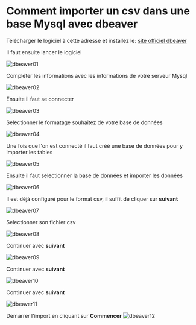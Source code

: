 # Comment importer un csv dans une base Mysql avec dbeaver

Télécharger le logiciel à cette adresse et installez le: [site officiel dbeaver](https://dbeaver.io/download/)

Il faut ensuite lancer le logiciel

![dbeaver01](./img/01.png)

Compléter les informations avec les informations de votre serveur Mysql

![dbeaver02](./img/02.png)

Ensuite il faut se connecter

![dbeaver03](./img/03.png)

Selectionner le formatage souhaitez de votre base de données

![dbeaver04](./img/04.png)

Une fois que l'on est connecté il faut créé une base de données pour y importer les tables

![dbeaver05](./img/05.png)

Ensuite il faut selectionner la base de données et importer les données

![dbeaver06](./img/06.png)

Il est déjà configuré pour le format csv, il suffit de cliquer sur **suivant**

![dbeaver07](./img/07.png)

Selectionner son fichier csv

![dbeaver08](./img/08.png)

Continuer avec **suivant**

![dbeaver09](./img/09.png)

Continuer avec **suivant**

![dbeaver10](./img/10.png)

Continuer avec **suivant**

![dbeaver11](./img/11.png)

Demarrer l'import en cliquant sur **Commencer**
![dbeaver12](./img/12.png)